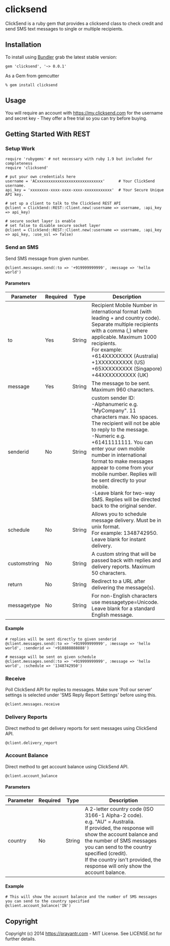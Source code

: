 # clicksend

ClickSend is a ruby gem that provides a clicksend class to check credit and send SMS text messages to single or multiple recipients.

## Installation

To install using [Bundler][bundler] grab the latest stable version:

```
gem 'clicksend', '~> 0.0.1'
```

As a Gem from gemcutter

```
% gem install clicksend
```

## Usage

You will require an account with https://my.clicksend.com for the username and secret key - They offer a free trial so you can try before buying.

## Getting Started With REST

### Setup Work

```
require 'rubygems' # not necessary with ruby 1.9 but included for completeness
require 'clicksend'

# put your own credentials here
username = 'ACxxxxxxxxxxxxxxxxxxxxxxxxxxxxx'      # Your ClickSend username.
api_key = 'xxxxxxxx-xxxx-xxxx-xxxx-xxxxxxxxxxxx'  # Your Secure Unique API key.

# set up a client to talk to the ClickSend REST API
@client = ClickSend::REST::Client.new(:username => username, :api_key => api_key)

# secure socket layer is enable
# set false to disable secure socket layer 
@client = ClickSend::REST::Client.new(:username => username, :api_key => api_key, :use_ssl => false)
```

### Send an SMS

Send SMS message from given number.

```
@client.messages.send(:to => '+919999999999', :message => 'hello world')
```

#### Parameters

| Parameter | Required | Type | Description |
| --------- | -------- | ---- | ----------- |
| to        | Yes      | String | Recipient Mobile Number in international format (with leading + and country code). Separate multiple recipients with a comma (,) where applicable. Maximum 1000 recipients.<br>For example:<br>+614XXXXXXXX (Australia)<br>+1XXXXXXXXXX (US)<br> +65XXXXXXXXX (Singapore)<br>+44XXXXXXXXXX (UK) |
| message   | Yes      | String | The message to be sent. Maximum 960 characters. |
| senderid  | No       | String | custom sender ID:<br>-Alphanumeric e.g. "MyCompany". 11 characters max. No spaces. The recipient will not be able to reply to the message.<br>-Numeric e.g. +61411111111. You can enter your own mobile number in international format to make messages appear to come from your mobile number. Replies will be sent directly to your mobile.<br>-Leave blank for two-way SMS. Replies will be directed back to the original sender. |
| schedule  | No      | String  | Allows you to schedule message delivery. Must be in unix format.<br>For example: 1348742950.<br>Leave blank for instant delivery. |
| customstring | No | String | A custom string that will be passed back with replies and delivery reports. Maximum 50 characters. |
| return | No | String | Redirect to a URL after delivering the message(s). |
| messagetype | No | String | For non-English characters use messagetype=Unicode.<br>Leave blank for a standard English message. |

#### Example

```
# replies will be sent directly to given senderid
@client.messages.send(:to => '+919999999999', :message => 'hello world', :senderid => '+918888888888')
```

```
# message will be sent on given schedule
@client.messages.send(:to => '+919999999999', :message => 'hello world', :schedule => '1348742950')
```


### Receive

Poll ClickSend API for replies to messages. Make sure 'Poll our server' settings is selected under 'SMS Reply Report Settings' before using this.

```
@client.messages.receive
```

### Delivery Reports

Direct method to get delivery reports for sent messages using ClickSend API.

```
@client.delivery_report
```

### Account Balance

Direct method to get account balance using ClickSend API.

```
@client.account_balance
```

#### Parameters

| Parameter | Required | Type | Description |
| --------- | -------- | ---- | ----------- |
| country   | No       | String | A 2-letter country code (ISO 3166-1 Alpha-2 code).<br>e.g. "AU" = Australia.<br>If provided, the response will show the account balance and the number of SMS messages you can send to the country specified (credit).<br>If the country isn't provided, the response will only show the account balance. |

#### Example

```
# This will show the account balance and the number of SMS messages you can send to the country specified
@client.account_balance('IN')
```

## Copyright

Copyright (c) 2014 https://prayantr.com - MIT License. See LICENSE.txt for further details.


[bundler]: http://bundler.io